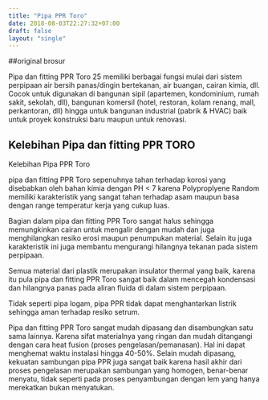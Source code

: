 ```yaml
---
title: "Pipa PPR Toro"
date: 2018-08-03T22:27:32+07:00
draft: false
layout: "single"
---
```


##original brosur

Pipa dan fitting PPR Toro 25 memiliki berbagai fungsi mulai dari sistem perpipaan air bersih panas/dingin bertekanan, air buangan, cairan kimia, dll. Cocok untuk digunakan di bangunan sipil (apartemen, kondominium, rumah sakit, sekolah, dll), bangunan komersil (hotel, restoran, kolam renang, mall, perkantoran, dll) hingga untuk bangunan industrial (pabrik & HVAC) baik untuk proyek konstruksi baru maupun untuk renovasi.


## Kelebihan Pipa dan fitting PPR TORO

Kelebihan Pipa PPR Toro

pipa dan fitting PPR Toro sepenuhnya tahan terhadap korosi yang disebabkan oleh bahan kimia dengan PH < 7 karena Polyproplyene Random memiliki karakteristik yang sangat tahan terhadap asam maupun basa dengan range temperatur kerja yang cukup luas.

Bagian dalam pipa dan fitting PPR Toro sangat halus sehingga memungkinkan cairan untuk mengalir dengan mudah dan juga menghilangkan resiko erosi maupun penumpukan material. Selain itu juga karakteristik ini juga membantu mengurangi hilangnya tekanan pada sistem perpipaan.

Semua material dari plastik merupakan insulator thermal yang baik, karena itu pula pipa dan fitting PPR Toro sangat baik dalam mencegah kondensasi dan hilangnya panas pada aliran fluida di dalam sistem perpipaan.

Tidak seperti pipa logam, pipa PPR tidak dapat menghantarkan listrik sehingga aman terhadap resiko setrum.

Pipa dan fitting PPR Toro sangat mudah dipasang dan disambungkan satu sama lainnya. Karena sifat materialnya yang ringan dan mudah ditangangi dengan cara heat fusion (proses pengelasan/pemanasan). Hal ini dapat menghemat waktu instalasi hingga 40-50%. Selain mudah dipasang, kekuatan sambungan pipa PPR juga sangat baik karena hasil akhir dari proses pengelasan merupakan sambungan yang homogen, benar-benar menyatu, tidak seperti pada proses penyambungan dengan lem yang hanya merekatkan bukan menyatukan.



